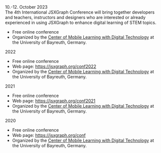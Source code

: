 10.-12. October 2023 <br>
The 4th International JSXGraph Conference will bring together developers and teachers, instructors and designers who are interested or already experienced in using JSXGraph to
enhance digital learning of STEM topics.

- Free online conference
- Organized by the [Center of Mobile Learning with Digital Technology](https://mobile-learning.uni-bayreuth.de) at the University of Bayreuth, Germany.

2022

- Free online conference
- Web page: <https://jsxgraph.org/conf2022>
- Organized by the [Center of Mobile Learning with Digital Technology](https://mobile-learning.uni-bayreuth.de) at the University of Bayreuth, Germany.

2021

- Free online conference
- Web page: <https://jsxgraph.org/conf2021>
- Organized by the [Center of Mobile Learning with Digital Technology](https://mobile-learning.uni-bayreuth.de) at the University of Bayreuth, Germany.

2020

- Free online conference
- Web page: <https://jsxgraph.org/conf>
- Organized by the [Center of Mobile Learning with Digital Technology](https://mobile-learning.uni-bayreuth.de) at the University of Bayreuth, Germany.